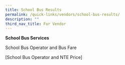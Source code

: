 ```yaml
---
title: School Bus Results
permalink: /quick-links/vendors/school-bus-results/
description: ""
third_nav_title: For Vendor
---
```

**School Bus Services**

School Bus Operator and Bus Fare

[School Bus Operator and NTE Price]